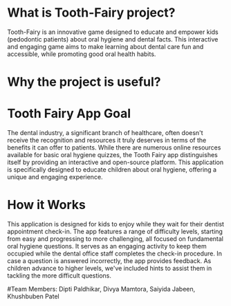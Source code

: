 # What is Tooth-Fairy project?
Tooth-Fairy is an innovative game designed to educate and empower kids (pedodontic patients) about oral hygiene and dental facts. This interactive and engaging game aims to make learning about dental care fun and accessible, while promoting good oral health habits. 

# Why the project is useful?


# Tooth Fairy App Goal
The dental industry, a significant branch of healthcare, often doesn't receive the recognition and resources it truly deserves in terms of the benefits it can offer to patients. While there are numerous online resources available for basic oral hygiene quizzes, the Tooth Fairy app distinguishes itself by providing an interactive and open-source platform. This application is specifically designed to educate children about oral hygiene, offering a unique and engaging experience.

# How it Works
This application is designed for kids to enjoy while they wait for their dentist appointment check-in. The app features a range of difficulty levels, starting from easy and progressing to more challenging, all focused on fundamental oral hygiene questions. It serves as an engaging activity to keep them occupied while the dental office staff completes the check-in procedure. In case a question is answered incorrectly, the app provides feedback. As children advance to higher levels, we've included hints to assist them in tackling the more difficult questions.

#Team Members: Dipti Paldhikar, Divya Mamtora, Saiyida Jabeen, Khushbuben Patel

